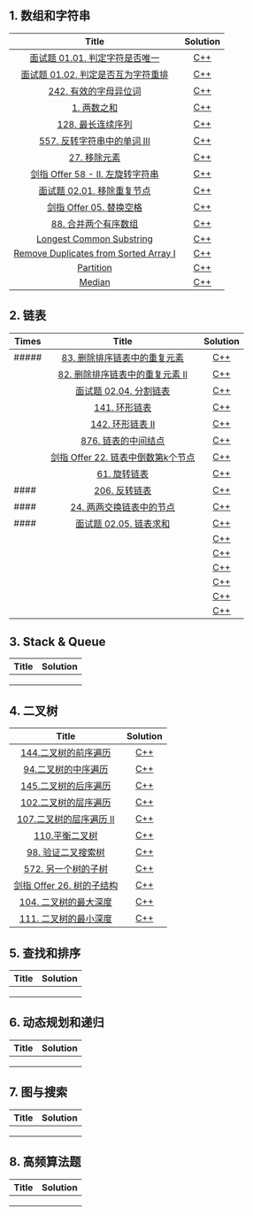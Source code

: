 ## 1. 数组和字符串

|                            Title                             |               Solution                |
| :----------------------------------------------------------: | :-----------------------------------: |
| [面试题 01.01. 判定字符是否唯一](https://leetcode-cn.com/problems/is-unique-lcci/) |        [C++](cpp/isUnique.cpp)        |
| [面试题 01.02. 判定是否互为字符重排](https://leetcode-cn.com/problems/check-permutation-lcci/) |    [C++](cpp/CheckPermutation.cpp)    |
| [242. 有效的字母异位词](https://leetcode-cn.com/problems/valid-anagram/) |       [C++](cpp/isAnagram.cpp)        |
|   [1. 两数之和](https://leetcode-cn.com/problems/two-sum/)   |         [C++](cpp/twoSum.cpp)         |
| [128. 最长连续序列](https://leetcode-cn.com/problems/longest-consecutive-sequence/) |   [C++](cpp/longestConsecutive.cpp)   |
| [557. 反转字符串中的单词 III](https://leetcode-cn.com/problems/reverse-words-in-a-string-iii/) |      [C++](cpp/reverseWords.cpp)      |
| [27. 移除元素](https://leetcode-cn.com/problems/remove-element/) |     [C++](cpp/removeElement.cpp)      |
| [剑指 Offer 58 - II. 左旋转字符串](https://leetcode-cn.com/problems/zuo-xuan-zhuan-zi-fu-chuan-lcof/) |    [C++](cpp/reverseLeftWords.cpp)    |
| [面试题 02.01. 移除重复节点](https://leetcode-cn.com/problems/remove-duplicate-node-lcci/) |  [C++](cpp/removeDuplicateNodes.cpp)  |
| [剑指 Offer 05. 替换空格](https://leetcode-cn.com/problems/ti-huan-kong-ge-lcof/) |      [C++](cpp/replaceSpace.cpp)      |
| [88. 合并两个有序数组](https://leetcode-cn.com/problems/merge-sorted-array/) |         [C++](cpp/merge.cpp)          |
|                 [Longest Common Substring]()                 | [C++](cpp/longestCommonSubstring.cpp) |
|          [Remove Duplicates from Sorted Array I]()           |    [C++](cpp/removeDuplicates.cpp)    |
|                        [Partition]()                         |     [C++](cpp/partitionArray.cpp)     |
|                          [Median]()                          |         [C++](cpp/median.cpp)         |

## 2. 链表

| Times |                            Title                             |             Solution             |
| ----- | :----------------------------------------------------------: | :------------------------------: |
| ##### | [83. 删除排序链表中的重复元素](https://leetcode-cn.com/problems/remove-duplicates-from-sorted-list/) | [C++](cpp/deleteDuplicates.cpp)  |
|       | [82. 删除排序链表中的重复元素 II](https://leetcode-cn.com/problems/remove-duplicates-from-sorted-list-ii/) | [C++](cpp/deleteDuplicates2.cpp) |
|       | [面试题 02.04. 分割链表](https://leetcode-cn.com/problems/partition-list-lcci/) |     [C++](cpp/partition.cpp)     |
|       | [141. 环形链表](https://leetcode-cn.com/problems/linked-list-cycle/) |     [C++](cpp/hasCycle.cpp)      |
|       | [142. 环形链表 II](https://leetcode-cn.com/problems/linked-list-cycle-ii/) |    [C++](cpp/detectCycle.cpp)    |
|       | [876. 链表的中间结点](https://leetcode-cn.com/problems/middle-of-the-linked-list/) |    [C++](cpp/middleNode.cpp)     |
|       | [剑指 Offer 22. 链表中倒数第k个节点](https://leetcode-cn.com/problems/lian-biao-zhong-dao-shu-di-kge-jie-dian-lcof/) |   [C++](cpp/getKthFromEnd.cpp)   |
|       | [61. 旋转链表](https://leetcode-cn.com/problems/rotate-list/) |    [C++](cpp/rotateRight.cpp)    |
| ####  | [206. 反转链表](https://leetcode-cn.com/problems/reverse-linked-list/) |    [C++](cpp/reverseList.cpp)    |
| ####  | [24. 两两交换链表中的节点](https://leetcode-cn.com/problems/swap-nodes-in-pairs/) |     [C++](cpp/swapPairs.cpp)     |
| ####  | [面试题 02.05. 链表求和](https://leetcode-cn.com/problems/sum-lists-lcci/) |   [C++](cpp/addTwoNumbers.cpp)   |
|       |                                                              |           [C++](cpp/)            |
|       |                                                              |           [C++](cpp/)            |
|       |                                                              |           [C++](cpp/)            |
|       |                                                              |           [C++](cpp/)            |
|       |                                                              |           [C++](cpp/)            |
|       |                                                              |           [C++](cpp/)            |

## 3. Stack & Queue

| Title | Solution |
| :---: | :------: |
|       |          |
|       |          |
|       |          |

## 4. 二叉树

|                            Title                             |             Solution              |
| :----------------------------------------------------------: | :-------------------------------: |
| [144.二叉树的前序遍历](https://leetcode-cn.com/problems/binary-tree-preorder-traversal/) | [C++](cpp/preorderTraversal.cpp)  |
| [94.二叉树的中序遍历](https://leetcode-cn.com/problems/binary-tree-inorder-traversal/) |  [C++](cpp/inorderTraversal.cpp)  |
| [145.二叉树的后序遍历](https://leetcode-cn.com/problems/binary-tree-postorder-traversal/) | [C++](cpp/postorderTraversal.cpp) |
| [102.二叉树的层序遍历](https://leetcode-cn.com/problems/binary-tree-level-order-traversal/) |     [C++](cpp/levelOrder.cpp)     |
| [107.二叉树的层序遍历 II](https://leetcode-cn.com/problems/binary-tree-level-order-traversal-ii/) |  [C++](cpp/levelOrderBottom.cpp)  |
| [110.平衡二叉树](https://leetcode-cn.com/problems/balanced-binary-tree/) |     [C++](cpp/isBalanced.cpp)     |
| [98. 验证二叉搜索树](https://leetcode-cn.com/problems/validate-binary-search-tree/) |     [C++](cpp/isValidBST.cpp)     |
| [572. 另一个树的子树](https://leetcode-cn.com/problems/subtree-of-another-tree/) |     [C++](cpp/isSubtree.cpp)      |
| [剑指 Offer 26. 树的子结构](https://leetcode-cn.com/problems/shu-de-zi-jie-gou-lcof/) |   [C++](cpp/isSubStructure.cpp)   |
| [104. 二叉树的最大深度](https://leetcode-cn.com/problems/maximum-depth-of-binary-tree/) |      [C++](cpp/maxDepth.cpp)      |
| [111. 二叉树的最小深度](https://leetcode-cn.com/problems/minimum-depth-of-binary-tree/) |      [C++](cpp/minDepth.cpp)      |

## 5. 查找和排序

| Title | Solution |
| :---: | :------: |
|       |          |
|       |          |
|       |          |

## 6. 动态规划和递归

| Title | Solution |
| :---: | :------: |
|       |          |
|       |          |
|       |          |

## 7. 图与搜索

| Title | Solution |
| :---: | :------: |
|       |          |
|       |          |
|       |          |

## 8. 高频算法题

| Title | Solution |
| :---: | :------: |
|       |          |
|       |          |
|       |          |

